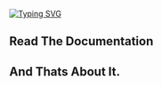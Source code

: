 [![Typing SVG](https://readme-typing-svg.demolab.com?font=Fira+Code&pause=1000&width=435&lines=StarDroid;+Custom+Android+ROM)](https://git.io/typing-svg)

<h2>Read The Documentation</h2>

<h2>And Thats About It.</h2>
